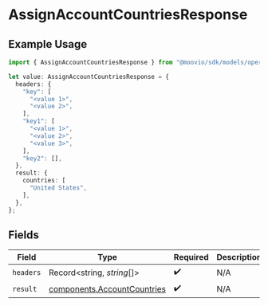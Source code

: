 # AssignAccountCountriesResponse

## Example Usage

```typescript
import { AssignAccountCountriesResponse } from "@moovio/sdk/models/operations";

let value: AssignAccountCountriesResponse = {
  headers: {
    "key": [
      "<value 1>",
      "<value 2>",
    ],
    "key1": [
      "<value 1>",
      "<value 2>",
      "<value 3>",
    ],
    "key2": [],
  },
  result: {
    countries: [
      "United States",
    ],
  },
};
```

## Fields

| Field                                                                      | Type                                                                       | Required                                                                   | Description                                                                |
| -------------------------------------------------------------------------- | -------------------------------------------------------------------------- | -------------------------------------------------------------------------- | -------------------------------------------------------------------------- |
| `headers`                                                                  | Record<string, *string*[]>                                                 | :heavy_check_mark:                                                         | N/A                                                                        |
| `result`                                                                   | [components.AccountCountries](../../models/components/accountcountries.md) | :heavy_check_mark:                                                         | N/A                                                                        |